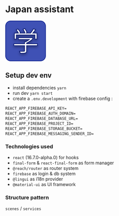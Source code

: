 # Japan assistant

<img src="https://raw.githubusercontent.com/DCKT/japan-assistant/develop/medias/logo.svg" alt="Media assistant" style="max-width: 300px" />

## Setup dev env

* install dependencies `yarn`
* run dev `yarn start`
* create a `.env.development` with firebase config :

```
REACT_APP_FIREBASE_API_KEY=
REACT_APP_FIREBASE_AUTH_DOMAIN=
REACT_APP_FIREBASE_DATABASE_URL=
REACT_APP_FIREBASE_PROJECT_ID=
REACT_APP_FIREBASE_STORAGE_BUCKET=
REACT_APP_FIREBASE_MESSAGING_SENDER_ID=
```

### Technologies used

* `react` (16.7.0-alpha.0) for hooks
* `final-form` & `react-final-form` as form manager
* `@reach/router` as router system
* `firebase` as login & db system
* `@lingui` as i18n provider
* `@material-ui` as UI framework

### Structure pattern

`scenes` / `services`
